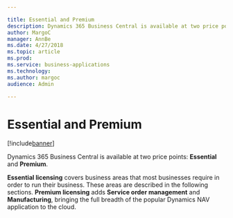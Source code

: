 ```yaml
---

title: Essential and Premium
description: Dynamics 365 Business Central is available at two price points: **Essential** and **Premium**.
author: MargoC
manager: AnnBe
ms.date: 4/27/2018
ms.topic: article
ms.prod: 
ms.service: business-applications
ms.technology: 
ms.author: margoc
audience: Admin

---
```

#  Essential and Premium




[!include[banner](../../../includes/banner.md)]

Dynamics 365 Business Central is available at two price points: **Essential**
and **Premium**.

**Essential licensing** covers business areas that most businesses require in
order to run their business. These areas are described in the following
sections. **Premium licensing** adds **Service order management** and
**Manufacturing**, bringing the full breadth of the popular Dynamics NAV
application to the cloud.
